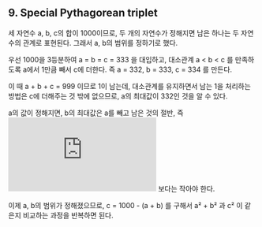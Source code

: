 ## 9. Special Pythagorean triplet

세 자연수 a, b, c의 합이 1000이므로, 두 개의 자연수가 정해지면 남은 하나는 두 자연수의 관계로 표현된다. 그래서 a, b의 범위를 정하기로 했다.

우선 1000을 3등분하여 a = b = c = 333 을 대입하고, 대소관계 a < b < c 를 만족하도록 a에서 1만큼 빼서 c에 더한다. 즉 a = 332, b = 333, c = 334 를 만든다.

이 때 a + b + c = 999 이므로 1이 남는데, 대소관계를 유지하면서 남는 1을 처리하는 방법은 c에 더해주는 것 밖에 없으므로, a의 최대값이 332인 것을 알 수 있다.

a의 값이 정해지면, b의 최대값은 a를 빼고 남은 것의 절반, 즉 ![\large \frac{1000-a}{2}](https://latex.codecogs.com/png.latex?%5Clarge%20%5Cfrac%7B1000-a%7D%7B2%7D) 보다는 작아야 한다.

이제 a, b의 범위가 정해졌으므로, c = 1000 - (a + b) 를 구해서 a&sup2; + b&sup2; 과 c&sup2; 이 같은지 비교하는 과정을 반복하면 된다.
